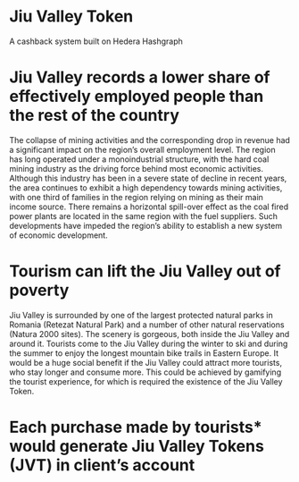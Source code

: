 # Jiu Valley Token
A cashback system built on
Hedera Hashgraph

# Jiu Valley records a lower share of effectively employed people than the rest of the country

The collapse of mining activities and the
corresponding drop in revenue had a significant
impact on the region’s overall employment level.
The region has long operated under a monoindustrial structure, with the hard coal mining
industry as the driving force behind most economic
activities.
Although this industry has been in a severe state of
decline in recent years, the area continues to exhibit
a high dependency towards mining activities, with
one third of families in the region relying on mining
as their main income source.
There remains a horizontal spill-over effect as the
coal fired power plants are located in the same
region with the fuel suppliers. Such developments
have impeded the region’s ability to establish a new
system of economic development.

# Tourism can lift the Jiu Valley out of poverty

Jiu Valley is surrounded by one of the largest
protected natural parks in Romania (Retezat
Natural Park) and a number of other natural
reservations (Natura 2000 sites).
The scenery is gorgeous, both inside the Jiu Valley
and around it.
Tourists come to the Jiu Valley during the winter to
ski and during the summer to enjoy the longest
mountain bike trails in Eastern Europe.
It would be a huge social benefit if the Jiu Valley
could attract more tourists, who stay longer and
consume more.
This could be achieved by gamifying the tourist
experience, for which is required the existence of
the Jiu Valley Token.

# Each purchase made by tourists* would generate Jiu Valley Tokens (JVT) in client’s account
